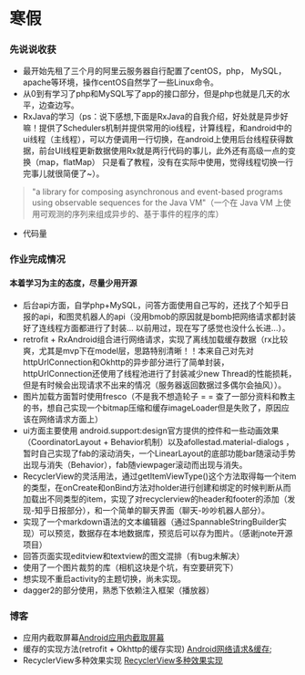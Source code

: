 # 寒假
### 先说说收获
- 最开始先租了三个月的阿里云服务器自行配置了centOS，php， MySQL，apache等环境，操作centOS自然学了一些Linux命令。
- 从0到有学习了php和MySQL写了app的接口部分，但是php也就是几天的水平，边查边写。
- RxJava的学习（ps：说下感想,下面是RxJava的自我介绍，好处就是异步好嘛！提供了Schedulers机制并提供常用的io线程，计算线程，和android中的ui线程（主线程），可以方便调用一行切换，在android上使用后台线程获得数据，前台UI线程更新数据使用Rx就是两行代码的事儿，此外还有高级一点的变换（map，flatMap） 只是看了教程，没有在实际中使用，觉得线程切换一行完事儿就很简便了~）。
>  "a library for composing asynchronous and event-based programs using observable sequences for the Java VM"（一个在 Java VM 上使用可观测的序列来组成异步的、基于事件的程序的库）

- 代码量

### 作业完成情况

#### 本着学习为主的态度，尽量少用开源
- 后台api方面，自学php+MySQL，问答方面使用自己写的，还找了个知乎日报的api，和图灵机器人的api（没用bmob的原因就是bomb把网络请求都封装好了连线程方面都进行了封装... 以前用过，现在写了感觉也没什么长进...）。
- retrofit + RxAndroid组合进行网络请求，实现了离线加载缓存数据（rx比较爽，尤其是mvp下在model层，思路特别清晰！！本来自己对先对httpUrlConnection和Okhttp的异步部分进行了简单封装，httpUrlConnection还使用了线程池进行了封装减少new Thread的性能损耗，但是有时候会出现请求不出来的情况（服务器返回数据过多偶尔会抽风））。
- 图片加载方面暂时使用fresco（不是我不想造轮子 = = 查了一部分资料和教主的书，想自己实现一个bitmap压缩和缓存imageLoader但是失败了，原因应该在网络请求方面上）
- ui方面主要使用 android.support:design官方提供的控件和一些动画效果（CoordinatorLayout + Behavior机制）以及afollestad.material-dialogs ，暂时自己实现了fab的滚动消失，一个LinearLayout的底部功能bar随滚动手势出现与消失（Behavior），fab随viewpager滚动而出现与消失。
- RecyclerView的灵活用法，通过getItemViewType()这个方法取得每一个item的类型，在onCreate和onBind方法对holder进行创建和绑定的时候判断从而加载出不同类型的item，实现了对recyclerview的header和footer的添加（发现-知乎日报部分），和一个简单的聊天界面（聊天-吵吵机器人部分）。
- 实现了一个markdown语法的文本编辑器（通过SpannableStringBuilder实现）可以预览，数据存在本地数据库，预览后可以存为图片。（感谢jnote开源项目）
- 回答页面实现editview和textview的图文混排（有bug未解决）
- 使用了一个图片裁剪的库（相机这块是个坑，有空要研究下）
- 想实现不重启activity的主题切换，尚未实现。
- dagger2的部分使用，熟悉下依赖注入框架（播放器）

### 博客
- 应用内截取屏幕[Android应用内截取屏幕
](http://www.jianshu.com/p/0156f9eb39d3)
- 缓存的实现方法(retrofit + Okhttp的缓存实现)         [Android网络请求&缓存](http://www.jianshu.com/p/42a396430be5);
- RecyclerView多种效果实现 [RecyclerView多种效果实现](http://www.jianshu.com/p/dc2e4a2e924e)
